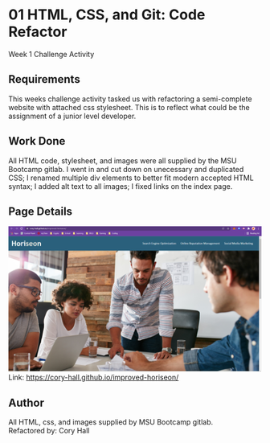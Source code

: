 # 01 HTML, CSS, and Git: Code Refactor

Week 1 Challenge Activity

## Requirements

This weeks challenge activity tasked us with refactoring a semi-complete website with attached css stylesheet. This is to reflect what could be the assignment of a junior level developer.

## Work Done

All HTML code, stylesheet, and images were all supplied by the MSU Bootcamp gitlab. I went in and cut down on unecessary and duplicated CSS; I renamed multiple div elements to better fit modern accepted HTML syntax; I added alt text to all images; I fixed links on the index page.

## Page Details

<img src=./assets/images/page-screenshot.png><br/>
Link: https://cory-hall.github.io/improved-horiseon/

## Author

All HTML, css, and images supplied by MSU Bootcamp gitlab.<br/>
Refactored by: Cory Hall